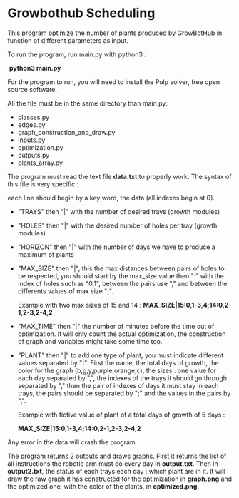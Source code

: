 # Growbothub Scheduling



This program optimize the number of plants produced by GrowBotHub in function of different parameters as input.

To run the program, run main.py with python3 :

​	**python3 main.py**

For the program to run, you will need to install the Pulp solver, free open source software.

All the file must be in the same directory than main.py:

- classes.py
- edges.py
- graph_construction_and_draw.py
- inputs.py
- optimization.py
- outputs.py
- plants_array.py

The program must read the text file **data.txt** to properly work. The syntax of this file is very specific :

each line should begin by a key word, the data (all indexes begin at 0).

- "TRAYS" then "|" with the number of desired trays (growth modules)

- "HOLES" then "|" with the desired number of holes per tray (growth modules)

- "HORIZON" then "|" with the number of days we have to produce a maximum of plants

- "MAX_SIZE" then "|", this the max distances between pairs of holes to be respected, you should start by the max_size value then ":" with the index of holes such as "0,1", between the pairs use "," and between the differents values of max size ";".

   Example with two max sizes of 15 and 14 : **MAX_SIZE|15:0,1-3,4;14:0,2-1,2-3,2-4,2**

-  "MAX_TIME" then "|" the number of minutes before the time out of optimization. It will only count the actual optimization, the construction of graph and variables might take some time too.

- "PLANT" then "|" to add one type of plant, you must indicate different values separated by "|". First the name, the total days of growth, the color for the graph (b,g,y,purple,orange,c), the sizes : one value for each day separated by ",", the indexes of the trays it should go through separated by "," then the pair of indexes of days it must stay in each trays, the pairs should be separated by ";" and the values in the pairs by ",".

  Example with fictive value of plant of a total days of growth of 5 days :

  **MAX_SIZE|15:0,1-3,4;14:0,2-1,2-3,2-4,2**

Any error in the data will crash the program.



The program returns 2 outputs and draws graphs. First it returns the list of all instructions the robotic arm must do every day in **output.txt**. Then in **output2.txt**, the status of each trays each day : which plant are in it. It will draw the raw graph it has constructed for the optimization in **graph.png** and the optimized one, with the color of the plants, in **optimized.png**.























